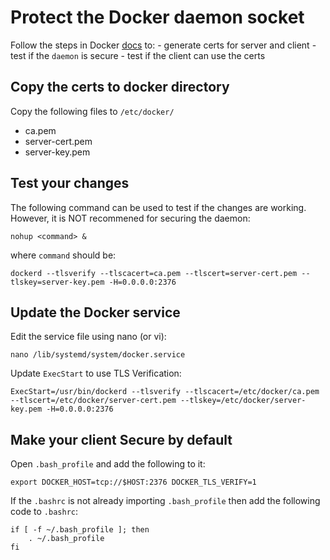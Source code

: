 # Protect the Docker daemon socket

Follow the steps in Docker [docs](https://docs.docker.com/engine/security/https/) to:
    - generate certs for server and client
    - test if the `daemon` is secure
    - test if the client can use the certs


## Copy the certs to docker directory

Copy the following files to `/etc/docker/`
 - ca.pem
 - server-cert.pem
 - server-key.pem

## Test your changes
The following command can be used to test if the changes are working. However, it is NOT recommened for securing the daemon:
```
nohup <command> &
```
where `command` should be: 
```
dockerd --tlsverify --tlscacert=ca.pem --tlscert=server-cert.pem --tlskey=server-key.pem -H=0.0.0.0:2376
```

## Update the Docker service 

Edit the service file using nano (or vi): 
```
nano /lib/systemd/system/docker.service
```

Update `ExecStart` to use TLS Verification:
```
ExecStart=/usr/bin/dockerd --tlsverify --tlscacert=/etc/docker/ca.pem --tlscert=/etc/docker/server-cert.pem --tlskey=/etc/docker/server-key.pem -H=0.0.0.0:2376
```

## Make your client Secure by default 

Open `.bash_profile` and add the following to it:
```
export DOCKER_HOST=tcp://$HOST:2376 DOCKER_TLS_VERIFY=1
```

If the `.bashrc` is not already importing `.bash_profile` then add the following code to `.bashrc`:
```
if [ -f ~/.bash_profile ]; then
    . ~/.bash_profile
fi
```

